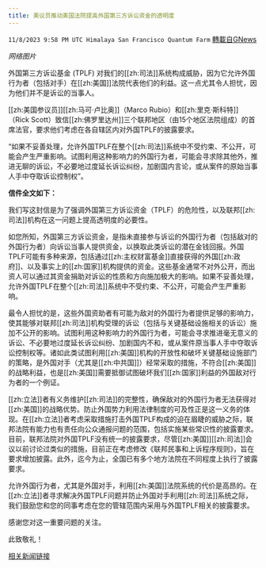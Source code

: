 ```yaml
---
title: 美议员推动美国法院提高外国第三方诉讼资金的透明度
---
```

`11/8/2023 9:58 PM UTC Himalaya San Francisco Quantum Farm` [轉載自GNews](https://gnews.org/articles/1945376)

*网络图片*

外国第三方诉讼基金 (TPLF) 对我们的[[zh:司法]]系统构成威胁，因为它允许外国行为者（包括对手）在[[zh:美国]]法院代表他们的利益。这一点尤其令人担忧，因为他们并不是诉讼的当事人。

[[zh:美国参议员]][[zh:马可·卢比奥]]（Marco Rubio）和[[zh:里克·斯科特]]（Rick Scott）致信[[zh:佛罗里达州]]三个联邦地区（由15个地区法院组成）的首席法官，要求他们考虑在各自辖区内对外国TPLF的披露要求。

“如果不妥善处理，允许外国TPLF在整个[[zh:司法]]系统中不受约束、不公开，可能会产生严重影响。试图利用这种影响力的外国行为者，可能会寻求除其他外，推进无聊的诉讼，不必要地过度延长诉讼纠纷，加剧国内言论，或从案件的原始当事人手中夺取诉讼控制权”。

**信件全文如下：**

我们写这封信是为了强调外国第三方诉讼资金（TPLF）的危险性，以及联邦[[zh:司法]]机构在这一问题上提高透明度的必要性。

如您所知，外国第三方诉讼资金，是指未直接参与诉讼的外国行为者（包括敌对的外国行为者）向诉讼当事人提供资金，以换取此类诉讼的潜在金钱回报。外国TPLF可能有多种来源，包括通过[[zh:主权财富基金]]直接获得的外国[[zh:政府]]、以及事实上的[[zh:国家]]机构提供的资金。这些基金通常不对外公开，而出资人可以通过其资金捐助对诉讼的性质和方向施加极大的影响。如果不妥善处理，允许外国TPLF在整个[[zh:司法]]系统中不受约束、不公开，可能会产生严重影响。

最令人担忧的是，这些外国资助者有可能为敌对的外国行为者提供足够的影响力，使其能够对联邦[[zh:司法]]机构受理的诉讼（包括与关键基础设施相关的诉讼）施加不公开的影响。试图利用这种影响力的外国行为者，可能会寻求推进毫无意义的诉讼、不必要地过度延长诉讼纠纷、加剧国内不和，或从案件原当事人手中夺取诉讼控制权等。诸如此类试图利用[[zh:美国]]机构的开放性和破坏关键基础设施部门的策略，是外国对手（尤其是[[zh:中共国]]）经常采取的措施，不符合[[zh:美国]]的战略利益，也是[[zh:美国]]需要抵御试图破坏我们[[zh:国家]]利益的外国敌对行为者的一个例证。

[[zh:立法]]者有义务维护[[zh:司法]]的完整性，确保敌对的外国行为者无法获得对[[zh:美国]]的战略优势。防止外国势力利用法律制度的可及性正是这一义务的体现。在[[zh:立法]]者考虑采取措施打击外国TPLF构成的迫在眉睫的威胁之际，联邦法院有能力也有责任向公众通报问题的范围，包括实施某些常识性的披露要求。目前，联邦法院对外国TPLF没有统一的披露要求，尽管[[zh:美国]][[zh:司法]]会议以前讨论过类似的措施，目前正在考虑修改《联邦民事和上诉程序规则》，旨在要求增加披露。此外，迄今为止，全国已有多个地方法院在不同程度上执行了披露要求。

允许外国行为者，尤其是外国对手，利用[[zh:美国]]法院系统的代价是高昂的。在[[zh:立法]]者寻求解决外国TPLF问题并防止外国对手利用[[zh:司法]]系统之际，我们鼓励您和您的同事考虑在您的管辖范围内采用与外国TPLF相关的披露要求。

感谢您对这一重要问题的关注。

此致敬礼！


[相关新闻链接](https://www.rubio.senate.gov/rubio-scott-push-for-transparency-for-foreign-third-party-litigation-funding-in-u-s-courts/)
